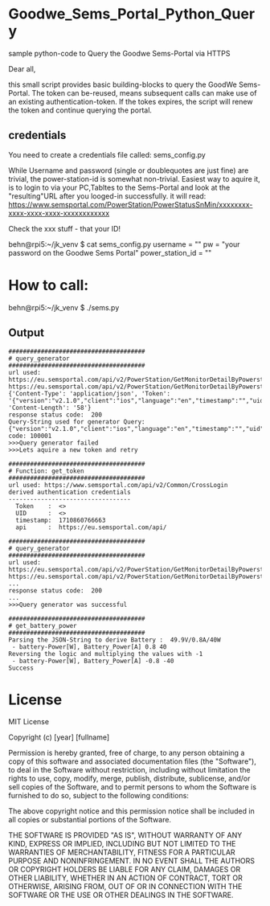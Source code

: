 # Goodwe_Sems_Portal_Python_Query
sample python-code to Query the Goodwe Sems-Portal via HTTPS


Dear all,

this small script provides basic building-blocks to query the GoodWe Sems-Portal.
The token can be-reused, means subsequent calls can make use of an existing authentication-token.
If the tokes expires, the script will renew the token and continue querying the portal.

## credentials
You need to create a credentials file called: sems_config.py

While Username and password (single or doublequotes are just fine) are trivial, the power-station-id is somewhat non-trivial.
Easiest way to aquire it, is to login to via your PC,Tabltes to the Sems-Portal and look at the "resulting"URL after you looged-in successfully.
it will read: https://www.semsportal.com/PowerStation/PowerStatusSnMin/xxxxxxxx-xxxx-xxxx-xxxx-xxxxxxxxxxxx  

Check the xxx stuff - that your ID!

behn@rpi5:~/jk_venv $ cat sems_config.py
username = "<your email-Address>"
pw = "your password on the Goodwe Sems Portal"
power_station_id = "<aquire this from the URL as described aobve>"


# How to call:

behn@rpi5:~/jk_venv $ ./sems.py

## Output
```
######################################
# query_generator
######################################
url used: https://eu.semsportal.com/api/v2/PowerStation/GetMonitorDetailByPowerstationId
https://eu.semsportal.com/api/v2/PowerStation/GetMonitorDetailByPowerstationId
{'Content-Type': 'application/json', 'Token': '{"version":"v2.1.0","client":"ios","language":"en","timestamp":"","uid":"","token":""}', 'Content-Length': '58'}
response status code:  200
Query-String used for generator Query:  {"version":"v2.1.0","client":"ios","language":"en","timestamp":"","uid":"","token":""}
code: 100001
>>>Query generator failed
>>>Lets aquire a new token and retry

######################################
# Function: get_token
######################################
url used: https://www.semsportal.com/api/v2/Common/CrossLogin
derived authentication credentials
----------------------------------
  Token    :  <>
  UID      :  <>
  timestamp:  1710860766663
  api      :  https://eu.semsportal.com/api/

######################################
# query_generator
######################################
url used: https://eu.semsportal.com/api/v2/PowerStation/GetMonitorDetailByPowerstationId
https://eu.semsportal.com/api/v2/PowerStation/GetMonitorDetailByPowerstationId
...
response status code:  200
...
>>>Query generator was successful

######################################
# get_battery_power
######################################
Parsing the JSON-String to derive Battery :  49.9V/0.8A/40W
 - battery-Power[W], Battery_Power[A] 0.8 40
Reversing the logic and multiplying the values with -1
 - battery-Power[W], Battery_Power[A] -0.8 -40
Success
```

# License
MIT License

Copyright (c) [year] [fullname]

Permission is hereby granted, free of charge, to any person obtaining a copy
of this software and associated documentation files (the "Software"), to deal
in the Software without restriction, including without limitation the rights
to use, copy, modify, merge, publish, distribute, sublicense, and/or sell
copies of the Software, and to permit persons to whom the Software is
furnished to do so, subject to the following conditions:

The above copyright notice and this permission notice shall be included in all
copies or substantial portions of the Software.

THE SOFTWARE IS PROVIDED "AS IS", WITHOUT WARRANTY OF ANY KIND, EXPRESS OR
IMPLIED, INCLUDING BUT NOT LIMITED TO THE WARRANTIES OF MERCHANTABILITY,
FITNESS FOR A PARTICULAR PURPOSE AND NONINFRINGEMENT. IN NO EVENT SHALL THE
AUTHORS OR COPYRIGHT HOLDERS BE LIABLE FOR ANY CLAIM, DAMAGES OR OTHER
LIABILITY, WHETHER IN AN ACTION OF CONTRACT, TORT OR OTHERWISE, ARISING FROM,
OUT OF OR IN CONNECTION WITH THE SOFTWARE OR THE USE OR OTHER DEALINGS IN THE
SOFTWARE.
